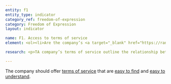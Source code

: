 ```yaml
---
entity: f1
entity_type: indicator
category_ref: freedom-of-expression
category: Freedom of Expression
layout: indicator

name: F1. Access to terms of service
element: <ol><li>Are the company’s <a target="_blank" href="https://rankingdigitalrights.org/2018-indicators/#tos">terms of service</a> <a target="_blank" href="https://rankingdigitalrights.org/2018-indicators/#easytofind">easy to find</a>?</li><li>Are the <a target="_blank" href="https://rankingdigitalrights.org/2018-indicators/#tos">terms of service</a> available in the language(s) most commonly spoken by the company’s users?</li><li>Are the <a target="_blank" href="https://rankingdigitalrights.org/2018-indicators/#tos">terms of service</a> presented in an <a target="_blank" href="https://rankingdigitalrights.org/2018-indicators/#understandable">understandable manner</a>?</li></ol>

research: <p>TA company’s terms of service outline the relationship between the user and the company. The terms contain rules for what activities and content users are permitted to engage in and share on a company’s services, and as such, these terms can directly affect users’ freedom of expression rights. Companies can also take action against users for violating the conditions described in the terms. Given this, we expect companies to ensure that users can easily locate these terms and understand what they mean.</p><p>This indicator expects companies to provide terms of service that are easy to find, are available in the languages of the primary markets in which the company operates, and to ensure that the policies are easy to understand. If the company offers multiple products and services, it should be clear to what products and services the terms apply.</p><p>A document that is easy to find is located on the homepage of the company or service, or one or two clicks away from the homepage, or in a logical place where users can expect to find it. The terms should also be available in the major language(s) of the primary operating market. In addition, we expect a company to take steps to help users understand the information presented in their documents. This includes, but is not limited to, providing summaries, tips, or guidance that explain what the terms mean, using section headers, readable font size, or other graphic features to help users understand the document, or writing the terms using readable syntax.</p><p>This indicator includes a review of other documents such as “community guidelines” or service-specific rules that further explain to users what the terms mean. Privacy policies are not included in this indicator since they are covered in separate indicators in the “Privacy” category.</p><p><b>Potential sources:</b></p><ul><li>Company terms of service, terms of use, terms and conditions, etc.</li><li>Company acceptable use policy, community guidelines, rules, etc.</li></ul>

---
```

The company should offer <a target="_blank" href="https://rankingdigitalrights.org/2018-indicators/#tos">terms of service</a> that are <a target="_blank" href="https://rankingdigitalrights.org/2018-indicators/#easytofind">easy to find</a> and <a target="_blank" href="https://rankingdigitalrights.org/2018-indicators/#easytounderstand">easy to understand</a>.